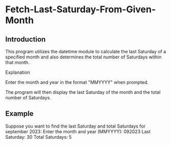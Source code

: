 # Fetch-Last-Saturday-From-Given-Month

## Introduction
This  program utilizes the datetime module to calculate the last Saturday of a specified month and also determines the total number of Saturdays within that month.

Explanation

Enter the month and year in the format "MMYYYY" when prompted.

The program will then display the last Saturday of the month and the total number of Saturdays.

## Example
Suppose you want to find the last Saturday and total Saturdays for september 2023:
Enter the month and year (MMYYYY): 092023
Last Saturday: 30
Total Saturdays: 5


